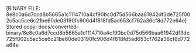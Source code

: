 [BINARY FILE: 8e8c0a6d7ccd8b5665a1c1114710a4cf90bc0d75d566baa61942df3de725f002c5ac5ce6c21be60de03190fc906d4f818fd5ad653cf762a36cf8d772e64e]
Stored copy: docs/converted-binary/8e8c0a6d7ccd8b5665a1c1114710a4cf90bc0d75d566baa61942df3de725f002c5ac5ce6c21be60de03190fc906d4f818fd5ad653cf762a36cf8d772e64e

